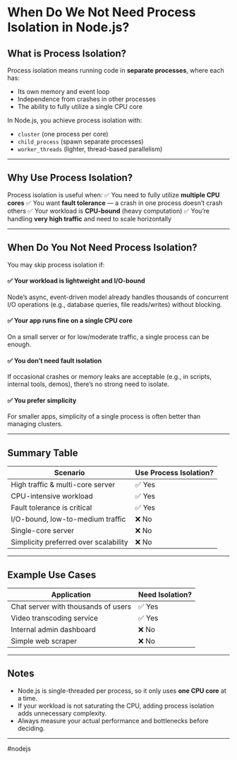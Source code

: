 # When Do We Not Need Process Isolation in Node.js?

## What is Process Isolation?

Process isolation means running code in **separate processes**, where each has:

* Its own memory and event loop
* Independence from crashes in other processes
* The ability to fully utilize a single CPU core

In Node.js, you achieve process isolation with:

* `cluster` (one process per core)
* `child_process` (spawn separate processes)
* `worker_threads` (lighter, thread-based parallelism)

---
## Why Use Process Isolation?

Process isolation is useful when:
✅ You need to fully utilize **multiple CPU cores**
✅ You want **fault tolerance** — a crash in one process doesn’t crash others
✅ Your workload is **CPU-bound** (heavy computation)
✅ You’re handling **very high traffic** and need to scale horizontally

---
## When Do You **Not** Need Process Isolation?

You may skip process isolation if:

#### ✅ Your workload is lightweight and **I/O-bound**

Node’s async, event-driven model already handles thousands of concurrent I/O operations (e.g., database queries, file reads/writes) without blocking.

#### ✅ Your app runs fine on **a single CPU core**

On a small server or for low/moderate traffic, a single process can be enough.

#### ✅ You don’t need fault isolation

If occasional crashes or memory leaks are acceptable (e.g., in scripts, internal tools, demos), there’s no strong need to isolate.

#### ✅ You prefer **simplicity**

For smaller apps, simplicity of a single process is often better than managing clusters.

---
## Summary Table

| Scenario | Use Process Isolation? |
|---|---|
| High traffic & multi-core server | ✅ Yes |
| CPU-intensive workload | ✅ Yes |
| Fault tolerance is critical | ✅ Yes |
| I/O-bound, low-to-medium traffic | ❌ No |
| Single-core server | ❌ No |
| Simplicity preferred over scalability | ❌ No |

---
## Example Use Cases

| Application | Need Isolation? |
|---|---|
| Chat server with thousands of users | ✅ Yes |
| Video transcoding service | ✅ Yes |
| Internal admin dashboard | ❌ No |
| Simple web scraper | ❌ No |

---
## Notes

* Node.js is single-threaded per process, so it only uses **one CPU core** at a time.
* If your workload is not saturating the CPU, adding process isolation adds unnecessary complexity.
* Always measure your actual performance and bottlenecks before deciding.

---

#nodejs